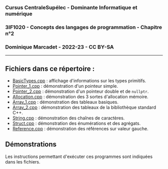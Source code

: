 
### Cursus CentraleSupélec - Dominante Informatique et numérique
### 3IF1020 - Concepts des langages de programmation - Chapitre n°2
### Dominique Marcadet - 2022-23 - CC BY-SA

---

## Fichiers dans ce répertoire :
- [BasicTypes.cpp](BasicTypes.cpp) : affichage d'informations sur les types primitifs.
- [Pointer_1.cpp](Pointer_1.cpp) : démonstration d'un pointeur simple.
- [Pointer_2.cpp](Pointer_2.cpp) : démonstration d'un pointeur double et de `nullptr`.
- [Allocation.cpp](Allocation.cpp) : démonstration des 3 sortes d'allocation mémoire.
- [Array_1.cpp](Array_1.cpp) : démonstration des tableaux basiques.
- [Array_2.cpp](Array_2.cpp) : démonstration des tableaux de la bibliothèque standard C++.
- [String.cpp](String.cpp) : démonstration des chaînes de caractères.
- [Struct.cpp](Struct.cpp) : démonstration des énumérations et des agrégats.
- [Reference.cpp](Reference.cpp) : démonstration des références sur valeur gauche.

## Démonstrations

Les instructions permettant d'exécuter ces programmes sont indiquées dans les fichiers.
